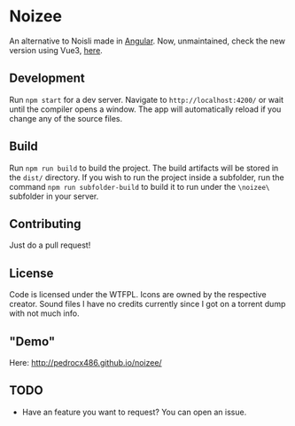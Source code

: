 # Noizee

An alternative to Noisli made in [Angular](https://github.com/angular/angular-cli). Now, unmaintained, check the new version using Vue3, [here](https://github.com/pedroCX486/noizee-vue3/).

## Development

Run `npm start` for a dev server. Navigate to `http://localhost:4200/` or wait until the compiler opens a window. The app will automatically reload if you change any of the source files.

## Build

Run `npm run build` to build the project. The build artifacts will be stored in the `dist/` directory. If you wish to run the project inside a subfolder, run the command `npm run subfolder-build` to build it to run under the `\noizee\` subfolder in your server.

## Contributing

Just do a pull request!

## License

Code is licensed under the WTFPL. Icons are owned by the respective creator. Sound files I have no credits currently since I got on a torrent dump with not much info.

## "Demo"

Here: http://pedrocx486.github.io/noizee/

## TODO

- Have an feature you want to request? You can open an issue.
